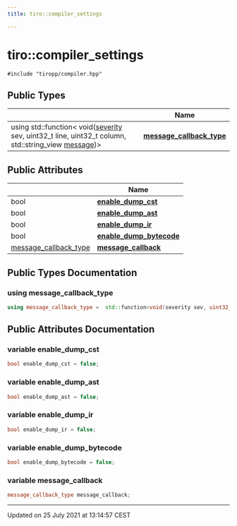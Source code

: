 ```yaml
---
title: tiro::compiler_settings

---
```


# tiro::compiler_settings






`#include "tiropp/compiler.hpp"`

## Public Types

|                | Name           |
| -------------- | -------------- |
| using std::function< void([severity](/docs/api/namespaces/namespacetiro#enum-severity) sev, uint32_t line, uint32_t column, std::string_view [message](/docs/api/namespaces/namespacetiro#function-message))> | **[message_callback_type](/docs/api/classes/structtiro_1_1compiler__settings#using-message_callback_type)**  |

## Public Attributes

|                | Name           |
| -------------- | -------------- |
| bool | **[enable_dump_cst](/docs/api/classes/structtiro_1_1compiler__settings#variable-enable_dump_cst)**  |
| bool | **[enable_dump_ast](/docs/api/classes/structtiro_1_1compiler__settings#variable-enable_dump_ast)**  |
| bool | **[enable_dump_ir](/docs/api/classes/structtiro_1_1compiler__settings#variable-enable_dump_ir)**  |
| bool | **[enable_dump_bytecode](/docs/api/classes/structtiro_1_1compiler__settings#variable-enable_dump_bytecode)**  |
| [message_callback_type](/docs/api/classes/structtiro_1_1compiler__settings#using-message_callback_type) | **[message_callback](/docs/api/classes/structtiro_1_1compiler__settings#variable-message_callback)**  |

## Public Types Documentation

### using message_callback_type

```cpp
using message_callback_type =  std::function<void(severity sev, uint32_t line, uint32_t column, std::string_view message)>;
```


## Public Attributes Documentation

### variable enable_dump_cst

```cpp
bool enable_dump_cst = false;
```


### variable enable_dump_ast

```cpp
bool enable_dump_ast = false;
```


### variable enable_dump_ir

```cpp
bool enable_dump_ir = false;
```


### variable enable_dump_bytecode

```cpp
bool enable_dump_bytecode = false;
```


### variable message_callback

```cpp
message_callback_type message_callback;
```


-------------------------------

Updated on 25 July 2021 at 13:14:57 CEST